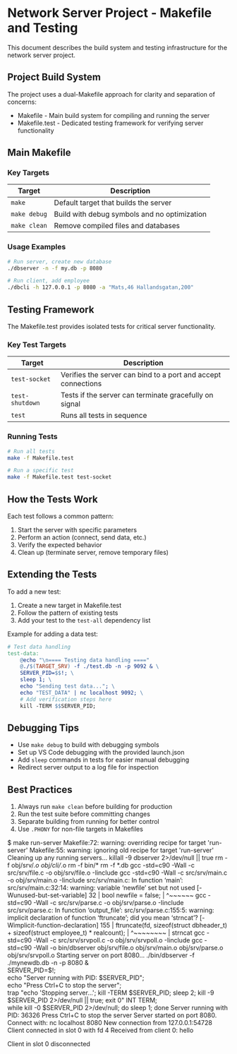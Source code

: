 # Network Server Project - Makefile and Testing

This document describes the build system and testing infrastructure for the network server project.

## Project Build System

The project uses a dual-Makefile approach for clarity and separation of concerns:

- Makefile - Main build system for compiling and running the server
- Makefile.test - Dedicated testing framework for verifying server functionality

## Main Makefile

### Key Targets

| Target | Description |
|--------|-------------|
| `make` | Default target that builds the server |
| `make debug` | Build with debug symbols and no optimization |
| `make clean` | Remove compiled files and databases |

### Usage Examples

```bash
# Run server, create new database
./dbserver -n -f my.db -p 8080
```

```bash
# Run client, add employee
./dbcli -h 127.0.0.1 -p 8080 -a "Mats,46 Hallandsgatan,200"
```

## Testing Framework

The Makefile.test provides isolated tests for critical server functionality.

### Key Test Targets

| Target | Description |
|--------|-------------|
| `test-socket` | Verifies the server can bind to a port and accept connections |
| `test-shutdown` | Tests if the server can terminate gracefully on signal |
| `test` | Runs all tests in sequence |

### Running Tests

```bash
# Run all tests
make -f Makefile.test

# Run a specific test
make -f Makefile.test test-socket
```

## How the Tests Work

Each test follows a common pattern:

1. Start the server with specific parameters
2. Perform an action (connect, send data, etc.)
3. Verify the expected behavior
4. Clean up (terminate server, remove temporary files)

## Extending the Tests

To add a new test:

1. Create a new target in Makefile.test
2. Follow the pattern of existing tests
3. Add your test to the `test-all` dependency list

Example for adding a data test:

```makefile
# Test data handling
test-data:
	@echo "\n==== Testing data handling ===="
	@./$(TARGET_SRV) -f ./test.db -n -p 9092 & \
	SERVER_PID=$$!; \
	sleep 1; \
	echo "Sending test data..."; \
	echo "TEST_DATA" | nc localhost 9092; \
	# Add verification steps here
	kill -TERM $$SERVER_PID;
```

## Debugging Tips

- Use `make debug` to build with debugging symbols
- Set up VS Code debugging with the provided launch.json
- Add `sleep` commands in tests for easier manual debugging
- Redirect server output to a log file for inspection

## Best Practices

1. Always run `make clean` before building for production
2. Run the test suite before committing changes
3. Separate building from running for better control
4. Use `.PHONY` for non-file targets in Makefiles


$ make run-server
Makefile:72: warning: overriding recipe for target 'run-server'
Makefile:55: warning: ignoring old recipe for target 'run-server'
Cleaning up any running servers...
killall -9 dbserver 2>/dev/null || true
rm -f obj/srv/*.o obj/cli/*.o
rm -f bin/*
rm -f *.db
gcc -std=c90 -Wall -c src/srv/file.c -o obj/srv/file.o -Iinclude
gcc -std=c90 -Wall -c src/srv/main.c -o obj/srv/main.o -Iinclude
src/srv/main.c: In function ‘main’:
src/srv/main.c:32:14: warning: variable ‘newfile’ set but not used [-Wunused-but-set-variable]
   32 |         bool newfile = false;
      |              ^~~~~~~
gcc -std=c90 -Wall -c src/srv/parse.c -o obj/srv/parse.o -Iinclude
src/srv/parse.c: In function ‘output_file’:
src/srv/parse.c:155:5: warning: implicit declaration of function ‘ftruncate’; did you mean ‘strncat’? [-Wimplicit-function-declaration]
  155 |     ftruncate(fd, sizeof(struct dbheader_t) + sizeof(struct employee_t) * realcount);
      |     ^~~~~~~~~
      |     strncat
gcc -std=c90 -Wall -c src/srv/srvpoll.c -o obj/srv/srvpoll.o -Iinclude
gcc -std=c90 -Wall -o bin/dbserver obj/srv/file.o obj/srv/main.o obj/srv/parse.o obj/srv/srvpoll.o
Starting server on port 8080...
./bin/dbserver -f ./mynewdb.db -n -p 8080 & \
SERVER_PID=$!; \
echo "Server running with PID: $SERVER_PID"; \
echo "Press Ctrl+C to stop the server"; \
trap "echo 'Stopping server...'; kill -TERM $SERVER_PID; sleep 2; kill -9 $SERVER_PID 2>/dev/null || true; exit 0" INT TERM; \
while kill -0 $SERVER_PID 2>/dev/null; do sleep 1; done
Server running with PID: 36326
Press Ctrl+C to stop the server
Server started on port 8080. Connect with: nc localhost 8080
New connection from 127.0.0.1:54728
Client connected in slot 0 with fd 4
Received from client 0: hello

Client in slot 0 disconnected
